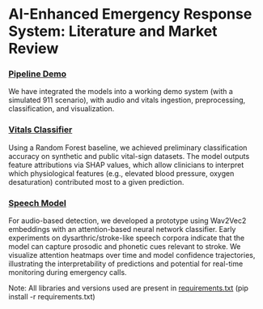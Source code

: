 # AI-Enhanced Emergency Response System: Literature and Market Review

### [Pipeline Demo](emergency_stroke_pipeline.ipynb)

We have integrated the models into a working demo system (with a simulated 911 scenario), with audio and vitals ingestion, preprocessing, classification, and visualization.

### [Vitals Classifier](vitals.ipynb)
Using a Random Forest baseline, we achieved preliminary classification accuracy on synthetic and public vital-sign datasets. The model outputs feature attributions via SHAP values, which allow clinicians to interpret which physiological features (e.g., elevated blood pressure, oxygen desaturation) contributed most to a given prediction.

### [Speech Model](dysarthriaDetection.ipynb)
For audio-based detection, we developed a prototype using Wav2Vec2 embeddings with an attention-based neural network classifier. Early experiments on dysarthric/stroke-like speech corpora indicate that the model can capture prosodic and phonetic cues relevant to stroke. We visualize attention heatmaps over time and model confidence trajectories, illustrating the interpretability of predictions and potential for real-time monitoring during emergency calls. 

Note: All libraries and versions used are present in [requirements.txt](requirements.txt) (pip install -r requirements.txt)
